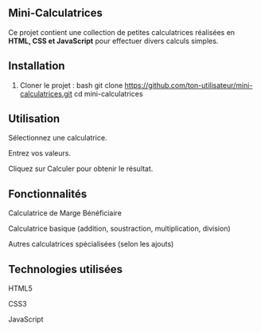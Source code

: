 ## Mini-Calculatrices

Ce projet contient une collection de petites calculatrices réalisées en **HTML, CSS et JavaScript** pour effectuer divers calculs simples.


## Installation

1. Cloner le projet :
bash
git clone https://github.com/ton-utilisateur/mini-calculatrices.git
cd mini-calculatrices

## Utilisation

Sélectionnez une calculatrice.

Entrez vos valeurs.

Cliquez sur Calculer pour obtenir le résultat.

## Fonctionnalités

Calculatrice de Marge Bénéficiaire

Calculatrice basique (addition, soustraction, multiplication, division)

Autres calculatrices spécialisées (selon les ajouts)

## Technologies utilisées

HTML5

CSS3

JavaScript
